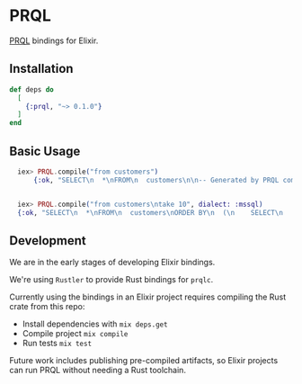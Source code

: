 # PRQL

[PRQL](https://prql-lang.org/) bindings for Elixir.

## Installation

```elixir
def deps do
  [
    {:prql, "~> 0.1.0"}
  ]
end
```

## Basic Usage

```elixir
  iex> PRQL.compile("from customers")
      {:ok, "SELECT\n  *\nFROM\n  customers\n\n-- Generated by PRQL compiler version 0.3.1 (https://prql-lang.org)\n"}


  iex> PRQL.compile("from customers\ntake 10", dialect: :mssql)
  {:ok, "SELECT\n  *\nFROM\n  customers\nORDER BY\n  (\n    SELECT\n      NULL\n  ) OFFSET 0 ROWS\nFETCH FIRST\n  10 ROWS ONLY\n\n-- Generated by PRQL compiler version 0.3.1 (https://prql-lang.org)\n"}
```

## Development

We are in the early stages of developing Elixir bindings.

We're using `Rustler` to provide Rust bindings for `prqlc`.

Currently using the bindings in an Elixir project requires compiling the Rust
crate from this repo:

- Install dependencies with `mix deps.get`
- Compile project `mix compile`
- Run tests `mix test`

Future work includes publishing pre-compiled artifacts, so Elixir projects can
run PRQL without needing a Rust toolchain.
